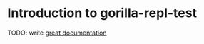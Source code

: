 # Introduction to gorilla-repl-test

TODO: write [great documentation](http://jacobian.org/writing/what-to-write/)
